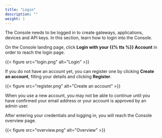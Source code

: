 ```yaml
---
title: "Login"
description: ""
weight: 1
---
```


The Console needs to be logged in to create gateways, applications, devices and API keys. In this section, learn how to login into the Console.

<!--more-->

On the Console landing page, click **Login with your {{% tts %}} Account** in order to reach the login page.

{{< figure src="login.png" alt="Login" >}}

If you do not have an account yet, you can register one by clicking **Create an account**, filling your details and clicking **Register**.

{{< figure src="register.png" alt="Create an account" >}}

When you use a new account, you may not be able to continue until you have confirmed your email address or your account is approved by an admin user.

After entering your credentials and logging in, you will reach the Console overview page.

{{< figure src="overview.png" alt="Overview" >}}
